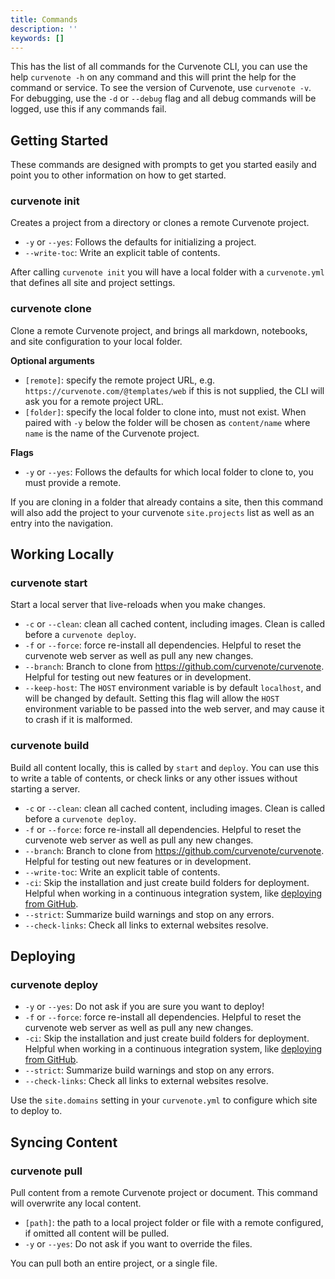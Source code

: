 ```yaml
---
title: Commands
description: ''
keywords: []
---
```


This has the list of all commands for the Curvenote CLI, you can use the help `curvenote -h` on any command and this will print the help for the command or service. To see the version of Curvenote, use `curvenote -v`. For debugging, use the `-d` or `--debug` flag and all debug commands will be logged, use this if any commands fail.

## Getting Started

These commands are designed with prompts to get you started easily and point you to other information on how to get started.

### curvenote init

Creates a project from a directory or clones a remote Curvenote project.

- `-y` or `--yes`: Follows the defaults for initializing a project.
- `--write-toc`: Write an explicit table of contents.

After calling `curvenote init` you will have a local folder with a `curvenote.yml` that defines all site and project settings.

### curvenote clone

Clone a remote Curvenote project, and brings all markdown, notebooks, and site configuration to your local folder.

**Optional arguments**

- `[remote]`: specify the remote project URL, e.g. `https://curvenote.com/@templates/web` if this is not supplied, the CLI will ask you for a remote project URL.
- `[folder]`: specify the local folder to clone into, must not exist. When paired with `-y` below the folder will be chosen as `content/name` where `name` is the name of the Curvenote project.

**Flags**

- `-y` or `--yes`: Follows the defaults for which local folder to clone to, you must provide a remote.

If you are cloning in a folder that already contains a site, then this command will also add the project to your curvenote `site.projects` list as well as an entry into the navigation.

## Working Locally

### curvenote start

Start a local server that live-reloads when you make changes.

- `-c` or `--clean`: clean all cached content, including images. Clean is called before a `curvenote deploy`.
- `-f` or `--force`: force re-install all dependencies. Helpful to reset the curvenote web server as well as pull any new changes.
- `--branch`: Branch to clone from <https://github.com/curvenote/curvenote>. Helpful for testing out new features or in development.
- `--keep-host`: The `HOST` environment variable is by default `localhost`, and will be changed by default. Setting this flag will allow the `HOST` environment variable to be passed into the web server, and may cause it to crash if it is malformed.

### curvenote build

Build all content locally, this is called by `start` and `deploy`. You can use this to write a table of contents, or check links or any other issues without starting a server.

- `-c` or `--clean`: clean all cached content, including images. Clean is called before a `curvenote deploy`.
- `-f` or `--force`: force re-install all dependencies. Helpful to reset the curvenote web server as well as pull any new changes.
- `--branch`: Branch to clone from <https://github.com/curvenote/curvenote>. Helpful for testing out new features or in development.
- `--write-toc`: Write an explicit table of contents.
- `-ci`: Skip the installation and just create build folders for deployment. Helpful when working in a continuous integration system, like [deploying from GitHub](./github-action.md).
- `--strict`: Summarize build warnings and stop on any errors.
- `--check-links`: Check all links to external websites resolve.

## Deploying

### curvenote deploy

- `-y` or `--yes`: Do not ask if you are sure you want to deploy!
- `-f` or `--force`: force re-install all dependencies. Helpful to reset the curvenote web server as well as pull any new changes.
- `-ci`: Skip the installation and just create build folders for deployment. Helpful when working in a continuous integration system, like [deploying from GitHub](./github-action.md).
- `--strict`: Summarize build warnings and stop on any errors.
- `--check-links`: Check all links to external websites resolve.

Use the `site.domains` setting in your `curvenote.yml` to configure which site to deploy to.

## Syncing Content

### curvenote pull

Pull content from a remote Curvenote project or document. This command will overwrite any local content.

- `[path]`: the path to a local project folder or file with a remote configured, if omitted all content will be pulled.
- `-y` or `--yes`: Do not ask if you want to override the files.

You can pull both an entire project, or a single file.
